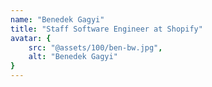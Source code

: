 ```yaml
---
name: "Benedek Gagyi"
title: "Staff Software Engineer at Shopify"
avatar: {
    src: "@assets/100/ben-bw.jpg",
    alt: "Benedek Gagyi"
}
---
```

